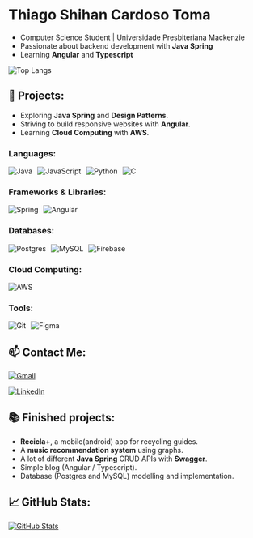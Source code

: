# Thiago Shihan Cardoso Toma
- Computer Science Student | Universidade Presbiteriana Mackenzie
- Passionate about backend development with **Java Spring** 
- Learning **Angular** and **Typescript**

![Top Langs](https://github-readme-stats-git-masterrstaa-rickstaa.vercel.app/api/top-langs/?username=Thiago279&layout=compact&bg_color=000&border_color=30A3DC&title_color=E94D5F&text_color=FFF)


## 🌱 Projects:
- Exploring **Java Spring** and **Design Patterns**.
- Striving to build responsive websites with **Angular**.
- Learning **Cloud Computing** with **AWS**.


### Languages:
<div style="display: flex; flex-direction: row; gap: 10px;">
    <img src="https://img.shields.io/badge/java-%23ED8B00.svg?style=for-the-badge&logo=openjdk&logoColor=white" alt="Java">
    <img src="https://img.shields.io/badge/JavaScript-F7DF1E?style=for-the-badge&logo=javascript&logoColor=black" alt="JavaScript">
    <img src="https://img.shields.io/badge/python-3670A0?style=for-the-badge&logo=python&logoColor=ffdd54" alt="Python">
    <img src="https://img.shields.io/badge/C-00599C?style=for-the-badge&logo=c&logoColor=white" alt="C">
</div>

### Frameworks & Libraries:
<div style="display: flex; flex-direction: row; gap: 10px;">
    <img src="https://img.shields.io/badge/spring-%236DB33F.svg?style=for-the-badge&logo=spring&logoColor=white" alt="Spring">
    <img src="https://img.shields.io/badge/Angular-DD0031?style=for-the-badge&logo=angular&logoColor=white)" alt="Angular">
</div>

### Databases:
<div style="display: flex; flex-direction: row; gap: 10px;">
    <img src="https://img.shields.io/badge/PostgreSQL-000?style=for-the-badge&logo=postgresql" alt="Postgres">
    <img src="https://img.shields.io/badge/MySQL-00000F?style=for-the-badge&logo=mysql&logoColor=white" alt="MySQL">
    <img src="https://img.shields.io/badge/Firebase-FFCA28?style=for-the-badge&logo=firebase&logoColor=white" alt="Firebase">
</div>

### Cloud Computing:
<div style="display: flex; flex-direction: row; gap: 10px;">
    <img src="https://img.shields.io/badge/AWS-000.svg?style=for-the-badge&logo=amazon-aws&logoColor=white" alt="AWS">
</div>

### Tools:
<div style="display: flex; flex-direction: row; gap: 10px;">
    <img src="https://img.shields.io/badge/GIT-E44C30?style=for-the-badge&logo=git&logoColor=white" alt="Git">
    <img src="https://img.shields.io/badge/Figma-696969?style=for-the-badge&logo=figma&logoColor=figma" alt="Figma">
</div>

## 📫 Contact Me:
[![Gmail](https://img.shields.io/badge/Gmail-333333?style=for-the-badge&logo=gmail&logoColor=red)](mailto:thiagotoma99@gmail.com)

[![LinkedIn](https://img.shields.io/badge/LinkedIn-0077B5?style=for-the-badge&logo=linkedin&logoColor=white)](https://linkedin.com/in/thiago-t-843819346)

## 📚 Finished projects:
- **Recicla+**, a mobile(android) app for recycling guides.
- A **music recommendation system** using graphs.
- A lot of different **Java Spring** CRUD APIs with **Swagger**.
- Simple blog (Angular / Typescript).
- Database (Postgres and MySQL) modelling and implementation.

## 📈 GitHub Stats:
[![GitHub Stats](https://github-readme-stats.vercel.app/api?username=Thiago279&show_icons=true&theme=dark)](https://github.com/Thiago279)
